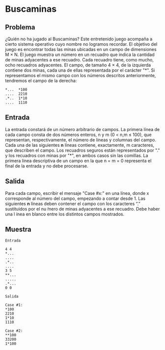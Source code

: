 # Buscaminas

## Problema


¿Quién no ha jugado al Buscaminas? Este entretenido juego acompaña a cierto sistema operativo cuyo nombre no logramos recordar. El objetivo del juego es encontrar todas las minas ubicadas en un campo de dimensiones M × N. 
El juego muestra un número en un recuadro que indica la cantidad de minas adyacentes a ese recuadro. Cada recuadro tiene, como mucho, ocho recuadros adyacentes. El campo, de tamaño 4 × 4, de la izquierda contiene dos minas, cada una de ellas representada por el carácter "*". Si representamos el mismo campo con los números descritos anteriormente, tendremos el campo de la derecha: 

````
*...  *100 
....  2210 
.*..  1*10 
....  1110 
````


## Entrada 
La entrada constará de un número arbitrario de campos. La primera línea de cada campo consta de dos números enteros, n y m (0 < n,m ≤ 100), que representan, respectivamente, el número de líneas y columnas del campo. Cada una de las siguientes **n** líneas contiene, exactamente, m caracteres, que describen el campo. 
Los recuadros seguros están representados por "." y los recuadros con minas por "*", en ambos casos sin las comillas. La primera línea descriptiva de un campo en la que n = m = 0 representa el final de la entrada y no debe procesarse. 

## Salida 

Para cada campo, escribir el mensaje "Case #x:" en una línea, donde x corresponde al número del campo, empezando a contar desde 1. Las siguientes **n** líneas deben contener el campo con los caracteres “.” sustituidos por el nu ́mero de minas adyacentes a ese recuadro. Debe haber una l ́ınea en blanco entre los distintos campos mostrados. 

## Muestra
```
Entrada

4 4 
*... 
.... 
.*.. 
.... 
3 5 
**... 
..... 
.*... 
0 0 

Salida 

Case #1:
*100
2210
1*10
1110 

Case #2:
**100
33200
1*100

```
